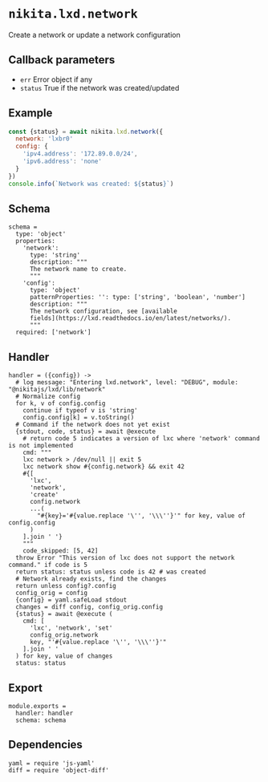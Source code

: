 
# `nikita.lxd.network`

Create a network or update a network configuration

## Callback parameters

* `err`
  Error object if any
* `status`
  True if the network was created/updated

## Example

```js
const {status} = await nikita.lxd.network({
  network: 'lxbr0'
  config: {
    'ipv4.address': '172.89.0.0/24',
    'ipv6.address': 'none'
  }
})
console.info(`Network was created: ${status}`)
```

## Schema

    schema =
      type: 'object'
      properties:
        'network':
          type: 'string'
          description: """
          The network name to create.
          """
        'config':
          type: 'object'
          patternProperties: '': type: ['string', 'boolean', 'number']
          description: """
          The network configuration, see [available
          fields](https://lxd.readthedocs.io/en/latest/networks/).
          """
      required: ['network']

## Handler

    handler = ({config}) ->
      # log message: "Entering lxd.network", level: "DEBUG", module: "@nikitajs/lxd/lib/network"
      # Normalize config
      for k, v of config.config
        continue if typeof v is 'string'
        config.config[k] = v.toString()
      # Command if the network does not yet exist
      {stdout, code, status} = await @execute
        # return code 5 indicates a version of lxc where 'network' command is not implemented
        cmd: """
        lxc network > /dev/null || exit 5
        lxc network show #{config.network} && exit 42
        #{[
          'lxc',
          'network',
          'create'
          config.network
          ...(
            "#{key}='#{value.replace '\'', '\\\''}'" for key, value of config.config
          )
        ].join ' '}
        """
        code_skipped: [5, 42]
      throw Error "This version of lxc does not support the network command." if code is 5
      return status: status unless code is 42 # was created
      # Network already exists, find the changes
      return unless config?.config
      config_orig = config
      {config} = yaml.safeLoad stdout
      changes = diff config, config_orig.config
      {status} = await @execute (
        cmd: [
          'lxc', 'network', 'set'
          config_orig.network
          key, "'#{value.replace '\'', '\\\''}'"
        ].join ' '
      ) for key, value of changes
      status: status

## Export

    module.exports =
      handler: handler
      schema: schema

## Dependencies

    yaml = require 'js-yaml'
    diff = require 'object-diff'
